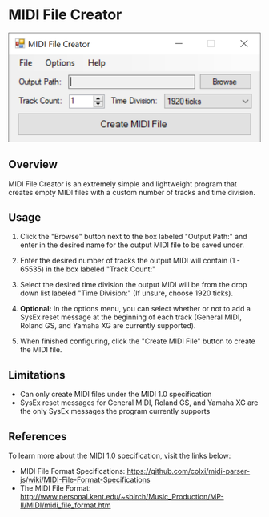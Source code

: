 # MIDI File Creator

<div style="text-align: center;"><img src="program_screenshot.png"></div>

Overview
------------

MIDI File Creator is an extremely simple and lightweight program that creates empty MIDI files with a custom number of tracks and time division.

Usage
------------

1. Click the "Browse" button next to the box labeled "Output Path:" and enter in the desired name for the output MIDI file to be saved under.

2. Enter the desired number of tracks the output MIDI will contain (1 - 65535) in the box labeled "Track Count:"

3. Select the desired time division the output MIDI will be from the drop down list labeled "Time Division:" (If unsure, choose 1920 ticks).

4. **Optional:** In the options menu, you can select whether or not to add a SysEx reset message at the beginning of each track (General MIDI, Roland GS, and Yamaha XG are currently supported).

5. When finished configuring, click the "Create MIDI File" button to create the MIDI file.

Limitations
------------

- Can only create MIDI files under the MIDI 1.0 specification
- SysEx reset messages for General MIDI, Roland GS, and Yamaha XG are the only SysEx messages the program currently supports

References
------------

To learn more about the MIDI 1.0 specification, visit the links below:
- MIDI File Format Specifications: https://github.com/colxi/midi-parser-js/wiki/MIDI-File-Format-Specifications
- The MIDI File Format: http://www.personal.kent.edu/~sbirch/Music_Production/MP-II/MIDI/midi_file_format.htm
